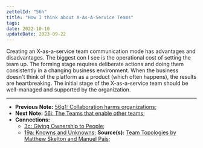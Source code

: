 ```yaml
---
zettelId: "56h"
title: "How I think about X-As-A-Service Teams"
tags:
date: 2022-10-10
updateDate: 2023-09-22
---
```


Creating an X-as-a-service team communication mode has advantages and disadvantages. The biggest con I see is the operational cost of setting the team up. The forming stage requires deliberate actions and doing them consistently in a changing business environment. When the business doesn't think of the platform as a product (which often happens), the results are heartbreaking. The initial stage of the X-as-a-service team should be well-managed and supported by the organization.

---

- **Previous Note:** [56g1: Collaboration harms organizations](/notes/56g1/);
- **Next Note:** [56i: The Teams that enable other teams](/notes/56i/);
- **Connections:**
  - [3c: Giving Ownership to People](/notes/3c/);
  - [19a: Knowns and Unknowns](/notes/19a/);
**Source(s):** [Team Topologies by Matthew Skelton and Manuel Pais](/books/team-topologies-book-review-summary-and-notes/);
